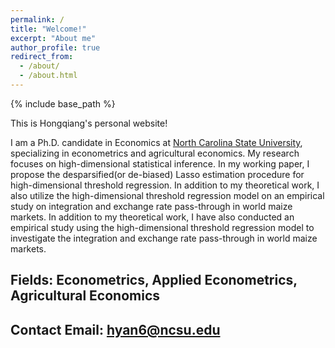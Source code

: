 ```yaml
---
permalink: /
title: "Welcome!"
excerpt: "About me"
author_profile: true
redirect_from: 
  - /about/
  - /about.html
---
```

{% include base_path %}

This is Hongqiang's personal website! 

I am a Ph.D. candidate in Economics at [North Carolina State University](https://cals.ncsu.edu/agricultural-and-resource-economics/people/hyan6/), specializing in econometrics and agricultural economics. My research focuses on high-dimensional statistical inference. In my working paper, I propose the desparsified(or de-biased) Lasso estimation procedure for high-dimensional threshold regression. In addition to my theoretical work, I also utilize the high-dimensional threshold regression model on an empirical study on integration and exchange rate pass-through in world maize markets. In addition to my theoretical work, I have also conducted an empirical study using the high-dimensional threshold regression model to investigate the integration and exchange rate pass-through in world maize markets.


## Fields: Econometrics, Applied Econometrics, Agricultural Economics
## Contact Email: hyan6@ncsu.edu

